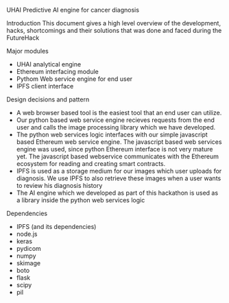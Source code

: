 UHAI
Predictive AI engine for cancer diagnosis

Introduction
This document gives a high level overview of the
development, hacks, shortcomings and their solutions
that was done and faced during the FutureHack

Major modules
- UHAI analytical engine
- Ethereum interfacing module
- Pythom Web service engine for end user
- IPFS client interface

Design decisions and pattern
- A web browser based tool is the easiest tool that an end user can utilize.
- Our python based web service engine recieves requests from the end user
  and calls the image processing library which we have developed.
- The python web services logic interfaces with our simple javascript
  based Ethereum web service engine. 
  The javascript based web services engine was
  used, since python Ethereum interface is not very mature yet.
  The javascript based webservice communicates with the Ethereum ecosystem
  for reading and creating smart contracts.
- IPFS is used as a storage medium for our images which user uploads for
  diagnosis. We use IPFS to also retrieve these images when a user wants to
  review his diagnosis history
- The AI engine which we developed as part of this hackathon is used
  as a library inside the python web services logic

Dependencies
- IPFS (and its dependencies)
- node.js
- keras
- pydicom
- numpy
- skimage
- boto
- flask
- scipy
- pil


